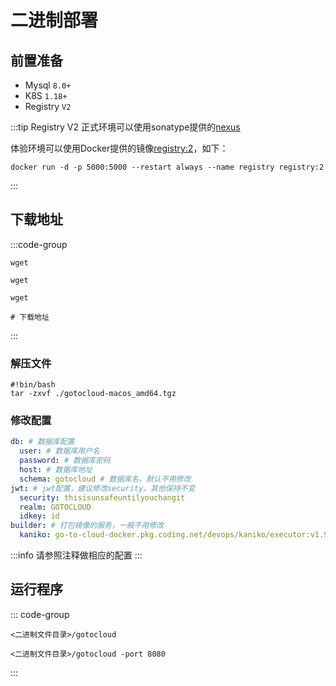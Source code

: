 # 二进制部署

## 前置准备

- Mysql `8.0+`
- K8S `1.18+`
- Registry `V2`

:::tip Registry V2
正式环境可以使用sonatype提供的[nexus](https://github.com/sonatype/docker-nexus3)

体验环境可以使用Docker提供的镜像[registry:2](https://hub.docker.com/_/registry/tags)，如下：

```shell
docker run -d -p 5000:5000 --restart always --name registry registry:2
```
:::

## 下载地址

:::code-group

```shell [macos arm64]
wget
```

```shell [macos amd64]
wget
```

```shell [linux amd64]
wget
```

```shell [windows]
# 下载地址

```

:::

### 解压文件

```shell
#!bin/bash
tar -zxvf ./gotocloud-macos_amd64.tgz
```

### 修改配置

```yaml
db: # 数据库配置
  user: # 数据库用户名
  password: # 数据库密码
  host: # 数据库地址
  schema: gotocloud # 数据库名，默认不用修改
jwt: # jwt配置，建议修改security，其他保持不变
  security: thisisunsafeuntilyouchangit
  realm: GOTOCLOUD
  idkey: id
builder: # 打包镜像的服务，一般不用修改
  kaniko: go-to-cloud-docker.pkg.coding.net/devops/kaniko/executor:v1.9.1-debug
```

:::info
请参照注释做相应的配置
:::

## 运行程序

::: code-group

```shell [默认方式]
<二进制文件目录>/gotocloud
```

```shell [指定端口]
<二进制文件目录>/gotocloud -port 8080
```
:::
